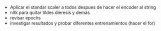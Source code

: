 * Aplicar el standar scaler a todos despues de hacer el encoder al string
* nltk para quitar tildes dieresis y demás
* revisar epochs
* investigar resultados y probar diferentes entrenamientos (hacer el for)